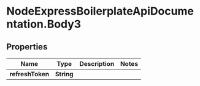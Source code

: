 # NodeExpressBoilerplateApiDocumentation.Body3

## Properties
Name | Type | Description | Notes
------------ | ------------- | ------------- | -------------
**refreshToken** | **String** |  | 
